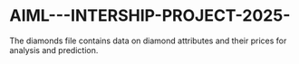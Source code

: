 # AIML---INTERSHIP-PROJECT-2025-
The diamonds file contains data on diamond attributes and their prices for analysis and prediction.         

